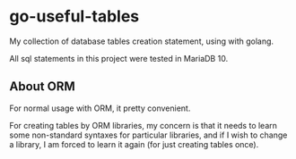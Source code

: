 go-useful-tables
===

My collection of database tables creation statement, using with golang.

All sql statements in this project were tested in MariaDB 10.

## About ORM

For normal usage with ORM, it pretty convenient.

For creating tables by ORM libraries, my concern is that it needs to learn some non-standard syntaxes for particular libraries, and if I wish to change a library, I am forced to learn it again (for just creating tables once).
